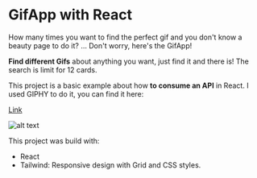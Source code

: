 # GifApp with React
How many times you want to find the perfect gif and you don't know a beauty page to do it? 
... Don't worry, here's the GifApp!

**Find different Gifs** about anything you want, just find it and there is!
The search is limit for 12 cards.

This project is a basic example about how **to consume an API** in React. I used GIPHY to do it, you can find it here: 

[Link](https://developers.giphy.com/) 

![alt text](https://www.antevenio.com/wp-content/uploads/2018/08/giphy.jpg "Giphy logo") 

This project was build with:
- React 
- Tailwind: Responsive design with Grid and CSS styles.




